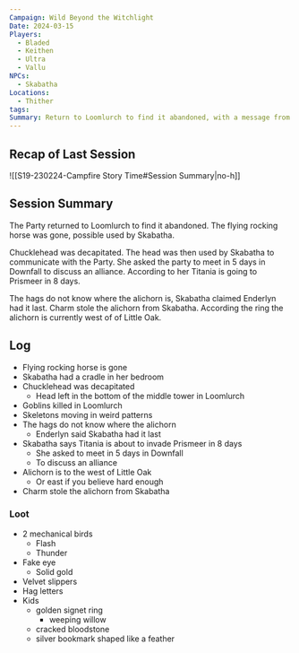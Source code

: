 ```yaml
---
Campaign: Wild Beyond the Witchlight
Date: 2024-03-15
Players:
  - Bladed
  - Keithen
  - Ultra
  - Vallu
NPCs:
  - Skabatha
Locations:
  - Thither
tags: 
Summary: Return to Loomlurch to find it abandoned, with a message from Skabatha
---
```

## Recap of Last Session
![[S19-230224-Campfire Story Time#Session Summary|no-h]]
## Session Summary
The Party returned to Loomlurch to find it abandoned. The flying rocking horse was gone, possible used by Skabatha.

Chucklehead was decapitated. The head was then used by Skabatha to communicate with the Party. She asked the party to meet in 5 days in Downfall to discuss an alliance. According to her Titania is going to Prismeer in 8 days.

The hags do not know where the alichorn is, Skabatha claimed Enderlyn had it last. Charm stole the alichorn from Skabatha. According the ring the alichorn is currently west of of Little Oak.
## Log
- Flying rocking horse is gone
- Skabatha had a cradle in her bedroom
- Chucklehead was decapitated
	- Head left in the bottom of the middle tower in Loomlurch
- Goblins killed in Loomlurch
- Skeletons moving in weird patterns
- The hags do not know where the alichorn
	- Enderlyn said Skabatha had it last
- Skabatha says Titania is about to invade Prismeer in 8 days
	- She asked to meet in 5 days in Downfall
	- To discuss an alliance
- Alichorn is to the west of Little Oak
	- Or east if you believe hard enough
- Charm stole the alichorn from Skabatha
### Loot
- 2 mechanical birds
	- Flash
	- Thunder
- Fake eye
	- Solid gold
- Velvet slippers
- Hag letters
- Kids 
	- golden signet ring
		- weeping willow
	- cracked bloodstone
	- silver bookmark shaped like a feather